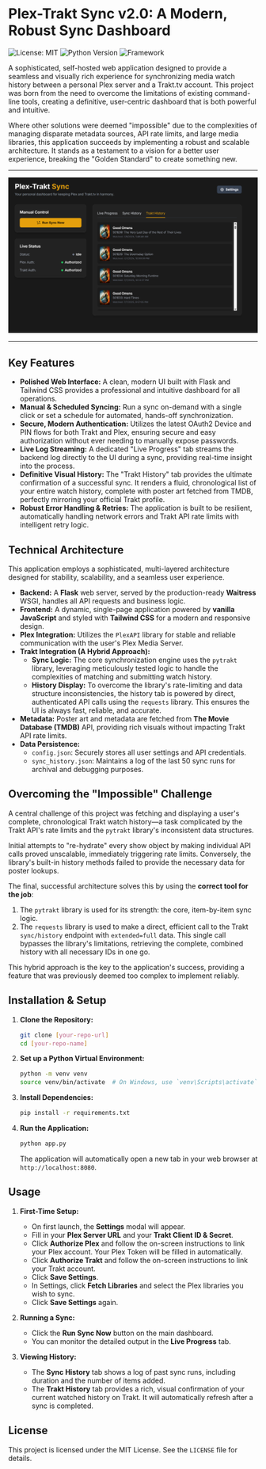 # Plex-Trakt Sync v2.0: A Modern, Robust Sync Dashboard

![License: MIT](https://img.shields.io/badge/License-MIT-yellow.svg) ![Python Version](https://img.shields.io/badge/python-3.9+-blue.svg) ![Framework](https://img.shields.io/badge/framework-Flask-green.svg)

A sophisticated, self-hosted web application designed to provide a seamless and visually rich experience for synchronizing media watch history between a personal Plex server and a Trakt.tv account. This project was born from the need to overcome the limitations of existing command-line tools, creating a definitive, user-centric dashboard that is both powerful and intuitive.

Where other solutions were deemed "impossible" due to the complexities of managing disparate metadata sources, API rate limits, and large media libraries, this application succeeds by implementing a robust and scalable architecture. It stands as a testament to a vision for a better user experience, breaking the "Golden Standard" to create something new.

---

![Plex-Trakt Sync Dashboard](assets/asset1.jpg)

---

## Key Features

*   **Polished Web Interface:** A clean, modern UI built with Flask and Tailwind CSS provides a professional and intuitive dashboard for all operations.
*   **Manual & Scheduled Syncing:** Run a sync on-demand with a single click or set a schedule for automated, hands-off synchronization.
*   **Secure, Modern Authentication:** Utilizes the latest OAuth2 Device and PIN flows for both Trakt and Plex, ensuring secure and easy authorization without ever needing to manually expose passwords.
*   **Live Log Streaming:** A dedicated "Live Progress" tab streams the backend log directly to the UI during a sync, providing real-time insight into the process.
*   **Definitive Visual History:** The "Trakt History" tab provides the ultimate confirmation of a successful sync. It renders a fluid, chronological list of your entire watch history, complete with poster art fetched from TMDB, perfectly mirroring your official Trakt profile.
*   **Robust Error Handling & Retries:** The application is built to be resilient, automatically handling network errors and Trakt API rate limits with intelligent retry logic.

## Technical Architecture

This application employs a sophisticated, multi-layered architecture designed for stability, scalability, and a seamless user experience.

*   **Backend:** A **Flask** web server, served by the production-ready **Waitress** WSGI, handles all API requests and business logic.
*   **Frontend:** A dynamic, single-page application powered by **vanilla JavaScript** and styled with **Tailwind CSS** for a modern and responsive design.
*   **Plex Integration:** Utilizes the `PlexAPI` library for stable and reliable communication with the user's Plex Media Server.
*   **Trakt Integration (A Hybrid Approach):**
    *   **Sync Logic:** The core synchronization engine uses the `pytrakt` library, leveraging meticulously tested logic to handle the complexities of matching and submitting watch history.
    *   **History Display:** To overcome the library's rate-limiting and data structure inconsistencies, the history tab is powered by direct, authenticated API calls using the `requests` library. This ensures the UI is always fast, reliable, and accurate.
*   **Metadata:** Poster art and metadata are fetched from **The Movie Database (TMDB)** API, providing rich visuals without impacting Trakt API rate limits.
*   **Data Persistence:**
    *   `config.json`: Securely stores all user settings and API credentials.
    *   `sync_history.json`: Maintains a log of the last 50 sync runs for archival and debugging purposes.

## Overcoming the "Impossible" Challenge

A central challenge of this project was fetching and displaying a user's complete, chronological Trakt watch history—a task complicated by the Trakt API's rate limits and the `pytrakt` library's inconsistent data structures.

Initial attempts to "re-hydrate" every show object by making individual API calls proved unscalable, immediately triggering rate limits. Conversely, the library's built-in history methods failed to provide the necessary data for poster lookups.

The final, successful architecture solves this by using the **correct tool for the job**:
1.  The `pytrakt` library is used for its strength: the core, item-by-item sync logic.
2.  The `requests` library is used to make a direct, efficient call to the Trakt `sync/history` endpoint with `extended=full` data. This single call bypasses the library's limitations, retrieving the complete, combined history with all necessary IDs in one go.

This hybrid approach is the key to the application's success, providing a feature that was previously deemed too complex to implement reliably.

## Installation & Setup

1.  **Clone the Repository:**
    ```bash
    git clone [your-repo-url]
    cd [your-repo-name]
    ```

2.  **Set up a Python Virtual Environment:**
    ```bash
    python -m venv venv
    source venv/bin/activate  # On Windows, use `venv\Scripts\activate`
    ```

3.  **Install Dependencies:**
    ```bash
    pip install -r requirements.txt
    ```

4.  **Run the Application:**
    ```bash
    python app.py
    ```
    The application will automatically open a new tab in your web browser at `http://localhost:8080`.

## Usage

1.  **First-Time Setup:**
    *   On first launch, the **Settings** modal will appear.
    *   Fill in your **Plex Server URL** and your **Trakt Client ID & Secret**.
    *   Click **Authorize Plex** and follow the on-screen instructions to link your Plex account. Your Plex Token will be filled in automatically.
    *   Click **Authorize Trakt** and follow the on-screen instructions to link your Trakt account.
    *   Click **Save Settings**.
    *   In Settings, click **Fetch Libraries** and select the Plex libraries you wish to sync.
    *   Click **Save Settings** again.

2.  **Running a Sync:**
    *   Click the **Run Sync Now** button on the main dashboard.
    *   You can monitor the detailed output in the **Live Progress** tab.

3.  **Viewing History:**
    *   The **Sync History** tab shows a log of past sync runs, including duration and the number of items added.
    *   The **Trakt History** tab provides a rich, visual confirmation of your current watched history on Trakt. It will automatically refresh after a sync is completed.

## License

This project is licensed under the MIT License. See the `LICENSE` file for details.